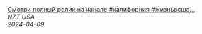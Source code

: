 <!--2024-04-09 06:13:11-->
<div class="yb">
  <a class="nodecor" href="/index.html?rabota/smotri_polnyj_rolik_na_kanale_kaliforniya_jiznvssha_russianlife">
    <img class="preview" data-videoid="J1PbmxkVxQs" src="https://i3.ytimg.com/vi/J1PbmxkVxQs/hqdefault.jpg" align="middle" alt="">
  </a>
  <div class="inlbl text">
    <a class="nodecor" href="/index.html?rabota/smotri_polnyj_rolik_na_kanale_kaliforniya_jiznvssha_russianlife">Смотри полный ролик на канале #калифорния #жизньвсша...</a><br>
    <i class="smaller2">NZT USA</i><br>
    <i class="smaller3">2024-04-09</i>
  </div>
</div>
